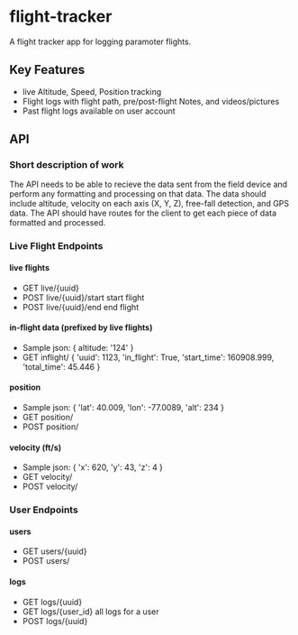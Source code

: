 # flight-tracker
A flight tracker app for logging paramoter flights.

## Key Features
- live Altitude, Speed, Position tracking
- Flight logs with flight path, pre/post-flight Notes, and videos/pictures
- Past flight logs available on user account

## API

### Short description of work
The API needs to be able to recieve the data sent from the field device and perform
any formatting and processing on that data. The data should include altitude, velocity
on each axis (X, Y, Z), free-fall detection, and GPS data. The API should have routes for the client
to get each piece of data formatted and processed.

### Live Flight Endpoints

#### live flights
- GET live/{uuid}
- POST live/{uuid}/start start flight
- POST live/{uuid}/end end flight

#### in-flight data (prefixed by live flights)
- Sample json: { altitude: '124' }
- GET inflight/ { 'uuid': 1123, 'in_flight': True, 'start_time': 160908.999, 'total_time': 45.446 }

#### position
- Sample json: { 'lat': 40.009, 'lon': -77.0089, 'alt': 234 }
- GET position/
- POST position/

#### velocity (ft/s)
- Sample json: { 'x': 620, 'y': 43, 'z': 4 }
- GET velocity/
- POST velocity/

### User Endpoints

#### users
- GET users/{uuid}
- POST users/

#### logs
- GET logs/{uuid}
- GET logs/{user_id} all logs for a user
- POST logs/{uuid}

